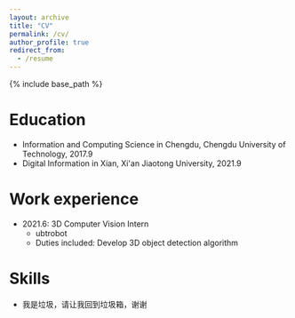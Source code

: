 ```yaml
---
layout: archive
title: "CV"
permalink: /cv/
author_profile: true
redirect_from:
  - /resume
---
```


{% include base_path %}

Education
======
* Information and Computing Science in Chengdu, Chengdu University of Technology, 2017.9
* Digital Information in Xian, Xi'an Jiaotong University, 2021.9
<!-- * Ph.D in Version Control Theory, GitHub University, 2018 (expected) -->

Work experience
======
* 2021.6: 3D Computer Vision Intern
  * ubtrobot
  * Duties included: Develop 3D object detection algorithm
  <!-- * Supervisor: Professor Git -->

<!-- * Fall 2015: Research Assistant
  * Github University
  * Duties included: Merging pull requests
  * Supervisor: Professor Hub -->
  
Skills
======
* 我是垃圾，请让我回到垃圾箱，谢谢
<!-- * Skill 1
* Skill 2
  * Sub-skill 2.1
  * Sub-skill 2.2
  * Sub-skill 2.3
* Skill 3 -->

